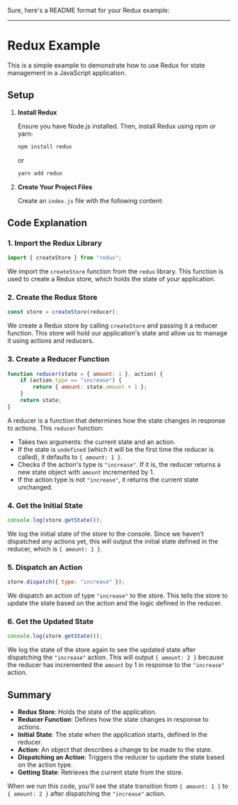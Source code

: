 Sure, here's a README format for your Redux example:

---

# Redux Example

This is a simple example to demonstrate how to use Redux for state management in a JavaScript application.

## Setup

1. **Install Redux**

   Ensure you have Node.js installed. Then, install Redux using npm or yarn:

   ```bash
   npm install redux
   ```

   or

   ```bash
   yarn add redux
   ```

2. **Create Your Project Files**

   Create an `index.js` file with the following content:

## Code Explanation

### 1. Import the Redux Library

```javascript
import { createStore } from "redux";
```

We import the `createStore` function from the `redux` library. This function is used to create a Redux store, which holds the state of your application.

### 2. Create the Redux Store

```javascript
const store = createStore(reducer);
```

We create a Redux store by calling `createStore` and passing it a reducer function. This store will hold our application's state and allow us to manage it using actions and reducers.

### 3. Create a Reducer Function

```javascript
function reducer(state = { amount: 1 }, action) {
    if (action.type == "increase") {
        return { amount: state.amount + 1 };
    }
    return state;
}
```

A reducer is a function that determines how the state changes in response to actions. This `reducer` function:

- Takes two arguments: the current state and an action.
- If the state is `undefined` (which it will be the first time the reducer is called), it defaults to `{ amount: 1 }`.
- Checks if the action's type is `"increase"`. If it is, the reducer returns a new state object with `amount` incremented by 1.
- If the action type is not `"increase"`, it returns the current state unchanged.

### 4. Get the Initial State

```javascript
console.log(store.getState());
```

We log the initial state of the store to the console. Since we haven't dispatched any actions yet, this will output the initial state defined in the reducer, which is `{ amount: 1 }`.

### 5. Dispatch an Action

```javascript
store.dispatch({ type: "increase" });
```

We dispatch an action of type `"increase"` to the store. This tells the store to update the state based on the action and the logic defined in the reducer.

### 6. Get the Updated State

```javascript
console.log(store.getState());
```

We log the state of the store again to see the updated state after dispatching the `"increase"` action. This will output `{ amount: 2 }` because the reducer has incremented the `amount` by 1 in response to the `"increase"` action.

## Summary

- **Redux Store**: Holds the state of the application.
- **Reducer Function**: Defines how the state changes in response to actions.
- **Initial State**: The state when the application starts, defined in the reducer.
- **Action**: An object that describes a change to be made to the state.
- **Dispatching an Action**: Triggers the reducer to update the state based on the action type.
- **Getting State**: Retrieves the current state from the store.

When we run this code, you'll see the state transition from `{ amount: 1 }` to `{ amount: 2 }` after dispatching the `"increase"` action.
